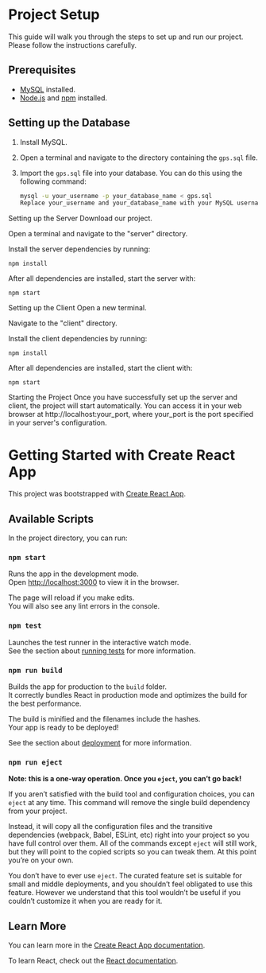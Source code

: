 # Project Setup

This guide will walk you through the steps to set up and run our project. Please follow the instructions carefully.

## Prerequisites

- [MySQL](https://www.mysql.com/) installed.
- [Node.js](https://nodejs.org/) and [npm](https://www.npmjs.com/) installed.

## Setting up the Database

1. Install MySQL.
2. Open a terminal and navigate to the directory containing the `gps.sql` file.
3. Import the `gps.sql` file into your database. You can do this using the following command:

   ```bash
   mysql -u your_username -p your_database_name < gps.sql
   Replace your_username and your_database_name with your MySQL username and database name. You will be prompted to enter your MySQL password.
   ```

Setting up the Server
Download our project.

Open a terminal and navigate to the "server" directory.

Install the server dependencies by running:

```
npm install
```
After all dependencies are installed, start the server with:

```
npm start
```
Setting up the Client
Open a new terminal.

Navigate to the "client" directory.

Install the client dependencies by running:

```
npm install
```
After all dependencies are installed, start the client with:

```
npm start
```
Starting the Project
Once you have successfully set up the server and client, the project will start automatically. You can access it in your web browser at http://localhost:your_port, where your_port is the port specified in your server's configuration.

# Getting Started with Create React App

This project was bootstrapped with [Create React App](https://github.com/facebook/create-react-app).

## Available Scripts

In the project directory, you can run:

### `npm start`

Runs the app in the development mode.\
Open [http://localhost:3000](http://localhost:3000) to view it in the browser.

The page will reload if you make edits.\
You will also see any lint errors in the console.

### `npm test`

Launches the test runner in the interactive watch mode.\
See the section about [running tests](https://facebook.github.io/create-react-app/docs/running-tests) for more information.

### `npm run build`

Builds the app for production to the `build` folder.\
It correctly bundles React in production mode and optimizes the build for the best performance.

The build is minified and the filenames include the hashes.\
Your app is ready to be deployed!

See the section about [deployment](https://facebook.github.io/create-react-app/docs/deployment) for more information.

### `npm run eject`

**Note: this is a one-way operation. Once you `eject`, you can’t go back!**

If you aren’t satisfied with the build tool and configuration choices, you can `eject` at any time. This command will remove the single build dependency from your project.

Instead, it will copy all the configuration files and the transitive dependencies (webpack, Babel, ESLint, etc) right into your project so you have full control over them. All of the commands except `eject` will still work, but they will point to the copied scripts so you can tweak them. At this point you’re on your own.

You don’t have to ever use `eject`. The curated feature set is suitable for small and middle deployments, and you shouldn’t feel obligated to use this feature. However we understand that this tool wouldn’t be useful if you couldn’t customize it when you are ready for it.

## Learn More

You can learn more in the [Create React App documentation](https://facebook.github.io/create-react-app/docs/getting-started).

To learn React, check out the [React documentation](https://reactjs.org/).
